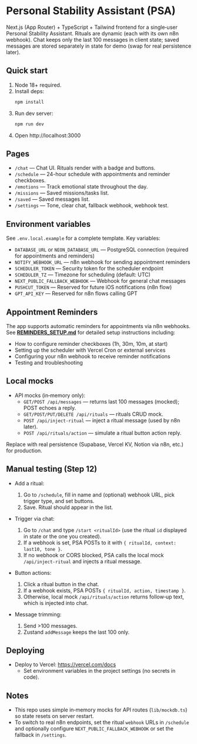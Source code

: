 # Personal Stability Assistant (PSA)

Next.js (App Router) + TypeScript + Tailwind frontend for a single‑user Personal Stability Assistant. Rituals are dynamic (each with its own n8n webhook). Chat keeps only the last 100 messages in client state; saved messages are stored separately in state for demo (swap for real persistence later).

## Quick start

1. Node 18+ required.
2. Install deps:
   ```bash
   npm install
   ```
3. Run dev server:
   ```bash
   npm run dev
   ```
4. Open http://localhost:3000

## Pages

- `/chat` — Chat UI. Rituals render with a badge and buttons.
- `/schedule` — 24-hour schedule with appointments and reminder checkboxes.
- `/emotions` — Track emotional state throughout the day.
- `/missions` — Saved missions/tasks list.
- `/saved` — Saved messages list.
- `/settings` — Tone, clear chat, fallback webhook, webhook test.

## Environment variables

See `.env.local.example` for a complete template. Key variables:

- `DATABASE_URL` or `NEON_DATABASE_URL` — PostgreSQL connection (required for appointments and reminders)
- `NOTIFY_WEBHOOK_URL` — n8n webhook for sending appointment reminders
- `SCHEDULER_TOKEN` — Security token for the scheduler endpoint
- `SCHEDULER_TZ` — Timezone for scheduling (default: UTC)
- `NEXT_PUBLIC_FALLBACK_WEBHOOK` — Webhook for general chat messages
- `PUSHCUT_TOKEN` — Reserved for future iOS notifications (n8n flow)
- `GPT_API_KEY` — Reserved for n8n flows calling GPT

## Appointment Reminders

The app supports automatic reminders for appointments via n8n webhooks. See **[REMINDERS_SETUP.md](./REMINDERS_SETUP.md)** for detailed setup instructions including:

- How to configure reminder checkboxes (1h, 30m, 10m, at start)
- Setting up the scheduler with Vercel Cron or external services
- Configuring your n8n webhook to receive reminder notifications
- Testing and troubleshooting

## Local mocks

- API mocks (in‑memory only):
  - `GET/POST /api/messages` — returns last 100 messages (mocked); POST echoes a reply.
  - `GET/POST/PUT/DELETE /api/rituals` — rituals CRUD mock.
  - `POST /api/inject-ritual` — inject a ritual message (used by n8n later).
  - `POST /api/rituals/action` — simulate a ritual button action reply.

Replace with real persistence (Supabase, Vercel KV, Notion via n8n, etc.) for production.

## Manual testing (Step 12)

- Add a ritual:
  1) Go to `/schedule`, fill in name and (optional) webhook URL, pick trigger type, and set buttons.
  2) Save. Ritual should appear in the list.

- Trigger via chat:
  1) Go to `/chat` and type `/start <ritualId>` (use the ritual `id` displayed in state or the one you created).
  2) If a webhook is set, PSA POSTs to it with `{ ritualId, context: last10, tone }`.
  3) If no webhook or CORS blocked, PSA calls the local mock `/api/inject-ritual` and injects a ritual message.

- Button actions:
  1) Click a ritual button in the chat.
  2) If a webhook exists, PSA POSTs `{ ritualId, action, timestamp }`.
  3) Otherwise, local mock `/api/rituals/action` returns follow‑up text, which is injected into chat.

- Message trimming:
  1) Send >100 messages.
  2) Zustand `addMessage` keeps the last 100 only.

## Deploying

- Deploy to Vercel: https://vercel.com/docs
  - Set environment variables in the project settings (no secrets in code).

## Notes

- This repo uses simple in‑memory mocks for API routes (`lib/mockdb.ts`) so state resets on server restart.
- To switch to real n8n endpoints, set the ritual `webhook` URLs in `/schedule` and optionally configure `NEXT_PUBLIC_FALLBACK_WEBHOOK` or set the fallback in `/settings`.
